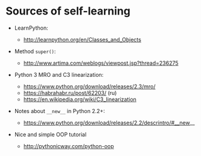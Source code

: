 # Sources of self-learning

* LearnPython:
    * http://learnpython.org/en/Classes_and_Objects
    
    
* Method `super()`:
    * http://www.artima.com/weblogs/viewpost.jsp?thread=236275
    
    
* Python 3 MRO and C3 linearization:
    * https://www.python.org/download/releases/2.3/mro/
    * https://habrahabr.ru/post/62203/ (ru)
    * https://en.wikipedia.org/wiki/C3_linearization
    
    
* Notes about `__new__` in Python 2.2+:
    * https://www.python.org/download/releases/2.2/descrintro/#__new__
    
    
* Nice and simple OOP tutorial
    * http://pythonicway.com/python-oop